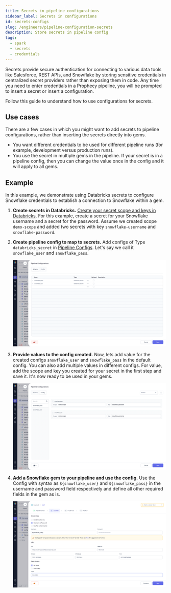 ```yaml
---
title: Secrets in pipeline configurations
sidebar_label: Secrets in configurations
id: secrets-configs
slug: /engineers/pipeline-configuration-secrets
description: Store secrets in pipeline config
tags:
  - spark
  - secrets
  - credentials
---
```


Secrets provide secure authentication for connecting to various data tools like Salesforce, REST APIs, and Snowflake by storing sensitive credentials in centralized secret providers rather than exposing them in code. Any time you need to enter credentials in a Prophecy pipeline, you will be prompted to insert a secret or insert a configuration.

Follow this guide to understand how to use configurations for secrets.

## Use cases

There are a few cases in which you might want to add secrets to pipeline configurations, rather than inserting the secrets directly into gems.

- You want different credentials to be used for different pipeline runs (for example, development versus production runs).
- You use the secret in multiple gems in the pipeline. If your secret is in a pipeline config, then you can change the value once in the config and it will apply to all gems.

## Example

In this example, we demonstrate using Databricks secrets to configure Snowflake credentials to establish a connection to Snowflake within a gem.

1. **Create secrets in Databricks.** [Create your secret scope and keys in Databricks](https://docs.databricks.com/security/secrets/index.html). For this example, create a secret for your Snowflake username and a secret for the password. Assume we created scope `demo-scope` and added two secrets with key `snowflake-username` and `snowflake-password`.

2. **Create pipeline config to map to secrets.** Add configs of Type `databricks_secret` in [Pipeline Configs](/engineers/configurations). Let's say we call it `snowflake_user` and `snowflake_pass`.

   ![img.png](img/databricks_secrets_config.png)

3. **Provide values to the config created.** Now, lets add value for the created configs `snowflake_user` and `snowflake_pass` in the default config. You can also add multiple values in different configs. For value, add the scope and key you created for your secret in the first step and save it. It's now ready to be used in your gems.

   ![img2.png](img/databricks_secrets_value.png)

4. **Add a Snowflake gem to your pipeline and use the config.** Use the Config with syntax as `${snowflake_user}` and `${snowflake_pass}` in the username and password field respectively and define all other required fields in the gem as is.

   ![img3.png](img/snowflake_gem.png)
